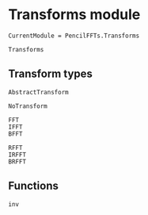 # Transforms module

```@meta
CurrentModule = PencilFFTs.Transforms
```

```@docs
Transforms
```

## Transform types

```@docs
AbstractTransform

NoTransform

FFT
IFFT
BFFT

RFFT
IRFFT
BRFFT
```

## Functions

```@docs
inv
```
